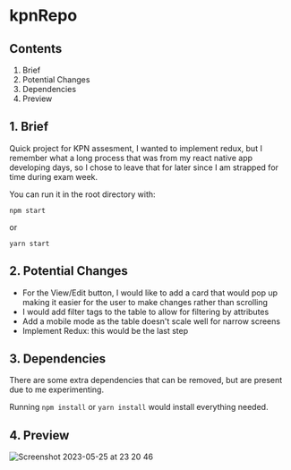 # kpnRepo


## Contents
1. Brief
2. Potential Changes
3. Dependencies 
4. Preview

## 1. Brief
Quick project for KPN assesment, I wanted to implement redux, but I remember what a long process that was from my react native app developing days, so I chose to leave that for later since I am strapped for time during exam week. 

You can run it in the root directory with: 
```
npm start 
```
or
```
yarn start
````


## 2. Potential Changes
- For the View/Edit button, I would like to add a card that would pop up making it easier for the user to make changes rather than scrolling
- I would add filter tags to the table to allow for filtering by attributes
- Add a mobile mode as the table doesn't scale well for narrow screens
- Implement Redux: this would be the last step

## 3. Dependencies
There are some extra dependencies that can be removed, but are present due to me experimenting.

Running `npm install` or `yarn install` would install everything needed.


## 4. Preview
![Screenshot 2023-05-25 at 23 20 46](https://github.com/GioDoesntKnowCode/kpnRepo/assets/50869390/d5ea94b6-4fad-4d1a-aa2f-99bef8135e39)


